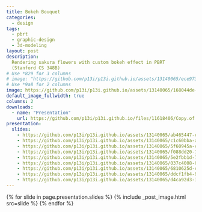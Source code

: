 ```yaml
---
title: Bokeh Bouquet
categories:
  - design
tags:
  - pbrt
  - graphic-design
  - 3d-modeling
layout: post
description:
  Rendering sakura flowers with custom bokeh effect in PBRT
  (Stanford CS 348B)
# Use *829 for 3 columns
# image: "https://github.com/p13i/p13i.github.io/assets/13140065/ece9730a-1b90-4513-9159-fd3f9e46a829"
# Use *9a8 for 2 columns
image: https://github.com/p13i/p13i.github.io/assets/13140065/168044de-a147-4477-a2e4-07c70cb439a8
default_image_fullwidth: true
columns: 2
downloads:
  - name: "Presentation"
    url: https://github.com/p13i/p13i.github.io/files/11618406/Copy.of.CS.348B.Presentation.pdf
presentation:
  slides:
    - https://github.com/p13i/p13i.github.io/assets/13140065/ab465447-e964-40e1-aa52-061e7ee73a6a
    - https://github.com/p13i/p13i.github.io/assets/13140065/c1c60bba-af37-4b60-b43c-6579202b69ab
    - https://github.com/p13i/p13i.github.io/assets/13140065/5f60945a-cc23-4914-b517-8e4c78b0f4b2
    - https://github.com/p13i/p13i.github.io/assets/13140065/f088dd20-7a41-49fe-bb9a-1a33f7196af0
    - https://github.com/p13i/p13i.github.io/assets/13140065/5e2fbb1d-7927-45b5-982a-6051012926b8
    - https://github.com/p13i/p13i.github.io/assets/13140065/037c4008-0710-4b89-9eba-232f66218f58
    - https://github.com/p13i/p13i.github.io/assets/13140065/6810625d-c48f-4a67-ac9b-7efa2c506185
    - https://github.com/p13i/p13i.github.io/assets/13140065/ddcf1fb4-9d0e-47ad-9d0d-f9a3ae3f3c73
    - https://github.com/p13i/p13i.github.io/assets/13140065/d4ca92d3-3cd1-44d8-927a-e2b5bfcb4821
---
```


{% for slide in page.presentation.slides %}
{% include _post_image.html src=slide %} {% endfor %}
